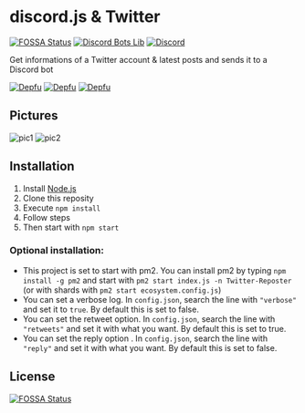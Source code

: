 # discord.js & Twitter
[![FOSSA Status](https://app.fossa.io/api/projects/git%2Bgithub.com%2FGreepTheSheep%2Fdiscord.js-Twitter-integration.svg?type=shield)](https://app.fossa.io/projects/git%2Bgithub.com%2FGreepTheSheep%2Fdiscord.js-Twitter-integration?ref=badge_shield) [![Discord Bots Lib](https://top.gg/api/widget/lib/661967218174853121.svg)](https://discord.js.org) [![Discord](https://img.shields.io/badge/Live%20view-%23greep--tweets-green)](https://discord.gg/5QCQpr9)

Get informations of a Twitter account & latest posts and sends it to a Discord bot

[![Depfu](https://badges.depfu.com/badges/190262c44fa8dabd30ca874dd155e141/status.svg)](https://depfu.com) [![Depfu](https://badges.depfu.com/badges/190262c44fa8dabd30ca874dd155e141/overview.svg)](https://depfu.com/github/GreepTheSheep/discord.js-Twitter-integration?project_id=9856) [![Depfu](https://badges.depfu.com/badges/190262c44fa8dabd30ca874dd155e141/count.svg)](https://depfu.com/github/GreepTheSheep/discord.js-Twitter-integration?project_id=9856)

## Pictures
![pic1](https://i.ibb.co/WVLx1dy/IMG-20191020-003135.jpg)
![pic2](https://i.ibb.co/W6sPpBz/IMG-20191020-003201.jpg)

## Installation
1) Install [Node.js](https://nodejs.org)
2) Clone this reposity
3) Execute `npm install`
4) Follow steps
5) Then start with `npm start`

### Optional installation:
- This project is set to start with pm2. You can install pm2 by typing `npm install -g pm2` and start with `pm2 start index.js -n Twitter-Reposter` (or with shards with `pm2 start ecosystem.config.js`)
- You can set a verbose log. In `config.json`, search the line with `"verbose"` and set it to `true`. By default this is set to false.
- You can set the retweet option. In `config.json`, search the line with `"retweets"` and set it with what you want. By default this is set to true.
- You can set the reply option . In `config.json`, search the line with `"reply"` and set it with what you want. By default this is set to false.

## License
[![FOSSA Status](https://app.fossa.io/api/projects/git%2Bgithub.com%2FGreepTheSheep%2Fdiscord.js-Twitter-integration.svg?type=large)](https://app.fossa.io/projects/git%2Bgithub.com%2FGreepTheSheep%2Fdiscord.js-Twitter-integration?ref=badge_large)
